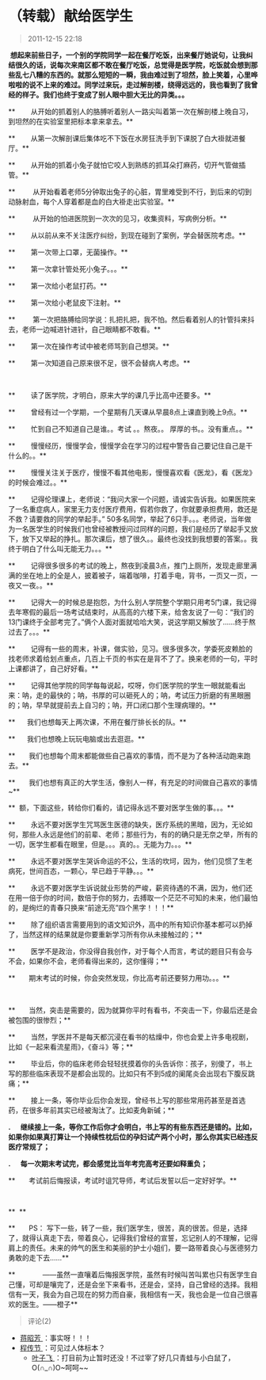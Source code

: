 # （转载）献给医学生
> 2011-12-15 22:18


 **想起来前些日子，一个别的学院同学一起在餐厅吃饭，出来餐厅她说句，让我纠结很久的话，说每次来南区都不敢在餐厅吃饭，总觉得是医学院，吃饭就会想到那些乱七八糟的东西的。就那么短短的一瞬，我由难过到了坦然，脸上笑着，心里哗啦啦的说不上来的难过。同学过来玩，走过解剖楼，绕得远远的，我也看到了我曾经的样子。我们也终于变成了别人眼中胆大无比的异类。。。­**

**        从开始的抓着别人的胳膊听着别人一路尖叫着第一次在解剖楼上晚自习，到坦然的在实验室里把标本拿来拿去。­**

**        从第一次解剖课后集体吃不下饭在水房狂洗手到下课脱了白大褂就进餐厅。­**

**        从开始的抓着小兔子就怕它咬人到熟练的抓耳朵打麻药，切开气管做插管。­**

**         从开始看着老师5分钟取出兔子的心脏，胃里难受到不行，到后来的切到动脉射血，每个人穿着都是血的白大褂走出实验室。­**

**         从开始的怕进医院到一次次的见习，收集资料，写病例分析。­**

**        从以前从来不关注医疗纠纷，到现在碰到了案例，学会替医院考虑。­**

**        第一次带上口罩，无菌操作。­**

**        第一次拿针管处死小兔子。。。­**

**        第一次给小老鼠打药。­**

**        第一次给小老鼠皮下注射。­**

**         第一次把胳膊给同学说：扎把扎把，我不怕。然后看着别人的针管抖来抖去，老师一边喊进针进针，自己眼睛都不敢看。­**

**        第一次在操作考试中被老师骂到自己想哭。­**

**        第一次知道自己原来很不足，很不会替病人考虑。­**

**­**

**        读了医学院，才明白，原来大学的课几乎比高中还要多。­**

**        曾经有过一个学期，一个星期有几天课从早晨8点上课直到晚上9点。­**

**        忙到自己不知道自己是谁。。考试 。。熬夜。。 厚厚的书。。没有重点。。­**

**        慢慢经历，慢慢学会，慢慢学会在学习的过程中警告自己要记住自己是干什么的。。­**

**        慢慢关注关于医疗，慢慢不看其他电影，慢慢喜欢看《医龙》，看《医龙》的时候会难过。。­**

**        记得伦理课上，老师说：“我问大家一个问题，请诚实告诉我。如果医院来了一名重症病人，家里无力支付医疗费用，假若你救了，你就要承担费用，救还是不救？请要救的同学的举起手。” 50多名同学，举起了6只手。。。老师说，当年做为一名医学生的时候我们也曾经被教授问过同样的问题，我们是经历了举起手又放下，放下又举起的挣扎。那次课后，想了很久。。最终也没找到我想要的答案。。我终于明白了什么叫无能无力。。。­**

**        记得很多很多的考试的晚上，熬夜到凌晨3点，推门上厕所，发现走廊里满满的坐在地上的全是人，披着被子，端着咖啡，打着手电，背书，一页又一页，一夜又一夜。。­**

**        记得大一的时候总是抱怨，为什么别人学院整个学期只用考5门课，我记得去年寒假的最后一场考试结束时，从高高的六楼下来，给舍友说了一句：“我们的13门课终于全部考完了。”俩个人面对面就哈哈大笑，说这学期又解放了……终于熬过去了。。。­**

**        记得有一些的周末，补课，做实验，见习。很多很多次，学委死皮赖脸的找老师求着给划点重点，几百上千页的书实在是背不了了。换来老师的一句，平时上课都讲了，自己好好看。­**

**        记得其他学院的同学每每说起，哎呀，你们医学院的学生一眼就能看出来：呐，走的最快的；呐，书厚的可以砸死人的；呐，考试压力折磨的有黑眼圈的；呐，早早就提前去上自习的；呐，开口闭口那个生理病理的。­**

**      我们也想每天上两次课，不用在餐厅排长长的队。­**

**      我们也想晚上玩玩电脑或出去逛逛。­**

**       我们也想每个周末都能做些自己喜欢的事情，而不是为了各种活动跑来跑去。­**

**       我们也想有真正的大学生活，像别人一样，有充足的时间做自己喜欢的事情~­**

**  额，下面这些，转给你们看的，请记得永远不要对医学生做的事。。。­**

**        永远不要对医学生咒骂医生医德的缺失，医疗系统的黑暗，因为，无论如何，那些人永远是他们的前辈、老师；那些行为，有的的确只是无奈之举，所有的一切，医学生都看在眼里，但是。。。真的。。无能为力。。。­**

**        永远不要对医学生哭诉命运的不公，生活的坎坷，因为，他们见惯了生老病死，世间百态，一颗心，早已趋于平静。。。­**

**        永远不要对医学生诉说就业形势的严峻，薪资待遇的不满，因为，他们还在用一倍于你的时间，数倍于你的努力，去搏取一个茫茫不可知的未来，他们最怕的，是绚烂的青春只换来“前途无亮”四个黑字！！！­**

**        除了组织语言需要用到的语文知识外，高中的所有知识你基本都可以扔掉了，当然这样的结果就是你要重新学习所有你从未接触过的；­**

**        医学不是政治，你没得自我创作，对于每个人而言，考试的题目只有会与不会，如果你不会，老师看得出来的，这你懂得；­**

**       期末考试的时候，你会突然发现，你比高考前还要努力用功。。。­**

**­**

**       当然，突击是需要的，因为就算你平时有看书，不突击一下，你最后还是会被包围的很惨烈；­**

**        当然，学医并不是每天都沉浸在看书的枯燥中，你也会爱上许多电视剧，比如《一起来看流星雨》，《奋斗》等；­**

**        毕业后，你的临床老师会轻轻抚摸着你的头告诉你：孩子，别傻了，书上写的那些临床表现不是都会出现的。比如只有不到5成的阑尾炎会出现右下腹反跳痛；­**

**        接上一条，等你毕业后你会发现，曾经书上写的那些常用药甚至是首选药，在很多年前其实已经被淘汰了。比如麦角新碱；­**

**.      继续接上一条，等你工作后你才会明白，书上写的有些东西还是错的。比如，如果你如果真打算让一个持续性枕后位的孕妇试产两个小时，那么你其实已经违反医疗常规了；­**

**.      每一次期末考试完，都会感觉比当年考完高考还要如释重负；­**

**       考试前后悔报读，考试时诅咒导师，考试后发誓以后一定好好学。­**

**­**

**  ­**

**       PS： 写下一些，转了一些，我们医学生，很苦，真的很苦。但是，选择了，就得认真走下去，带着良心，记得我们曾经的宣誓，忘记别人的不理解，记得肩上的责任。未来的帅气的医生和美丽的护士小姐们，要一路带着良心与医德努力勇敢的走下去……­**

**              ——虽然一直嚷着后悔报医学院，虽然有时候叫苦叫累也只有医学生自己懂，可却是嚷完了，还是会坐下来看书，还是会，坚持，自己曾经的选择。我相信有一天，我会为自己现在的努力而自豪，我相信有一天，我也会是一位自己很喜欢的医生。——橙子**
> 评论(2)


* [蒋昭芳 ](https://user.qzone.qq.com/1340771758)：事实呀！！！ 
* [程传节 ](https://user.qzone.qq.com/779581149)：可见过人体标本？ 
	* [叶子飞 ](https://user.qzone.qq.com/2542864301)：打目前为止暂时还没！不过宰了好几只青蛙与小白鼠了，O(∩_∩)O~呵呵~~ 